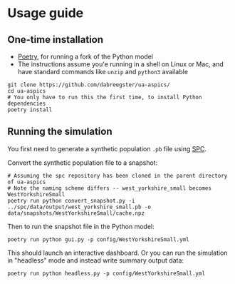 # Usage guide

## One-time installation

- [Poetry](https://python-poetry.org), for running a fork of the Python model
- The instructions assume you'e running in a shell on Linux or Mac, and have
  standard commands like `unzip` and `python3` available

```shell
git clone https://github.com/dabreegster/ua-aspics/
cd ua-aspics
# You only have to run this the first time, to install Python dependencies
poetry install
```

## Running the simulation

You first need to generate a synthetic population `.pb` file using [SPC](https://github.com/dabreegster/spc).

Convert the synthetic population file to a snapshot:

```shell
# Assuming the spc repository has been cloned in the parent directory of ua-aspics
# Note the naming scheme differs -- west_yorkshire_small becomes WestYorkshireSmall
poetry run python convert_snapshot.py -i ../spc/data/output/west_yorkshire_small.pb -o data/snapshots/WestYorkshireSmall/cache.npz
```

Then to run the snapshot file in the Python model:

```shell
poetry run python gui.py -p config/WestYorkshireSmall.yml
```

This should launch an interactive dashboard. Or you can run the simulation in
"headless" mode and instead write summary output data:

```shell
poetry run python headless.py -p config/WestYorkshireSmall.yml
```
